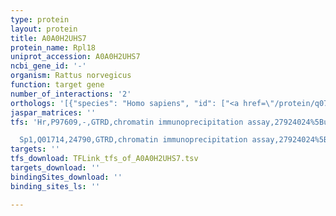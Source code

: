 ```yaml
---
type: protein
layout: protein
title: A0A0H2UHS7
protein_name: Rpl18
uniprot_accession: A0A0H2UHS7
ncbi_gene_id: '-'
organism: Rattus norvegicus
function: target gene
number_of_interactions: '2'
orthologs: '[{"species": "Homo sapiens", "id": ["<a href=\"/protein/q07020\">Q07020</a>"]}, {"species": "Danio rerio", "id": ["<a href=\"/protein/q6dgl0\">Q6DGL0</a>"]}, {"species": "Mus musculus", "id": ["<a href=\"/protein/p35980\">P35980</a>"]}, {"species": "Caenorhabditis elegans", "id": ["<a href=\"/protein/o45946\">O45946</a>"]}, {"species": "Drosophila melanogaster", "id": ["<a href=\"/protein/q9vs34\">Q9VS34</a>"]}, {"species": "Saccharomyces cerevisiae", "id": ["<a href=\"/protein/p0cx49\">P0CX49</a>"]}]'
jaspar_matrices: ''
tfs: 'Hr,P97609,-,GTRD,chromatin immunoprecipitation assay,27924024%5Buid%5D,No

  Sp1,Q01714,24790,GTRD,chromatin immunoprecipitation assay,27924024%5Buid%5D,No'
targets: ''
tfs_download: TFLink_tfs_of_A0A0H2UHS7.tsv
targets_download: ''
bindingSites_download: ''
binding_sites_ls: ''

---
```

